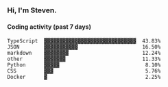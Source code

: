 ### Hi, I'm Steven.

#### Coding activity (past 7 days)
```
TypeScript  ▓▓▓▓▓▓▓▓▓▓▓▓▓▓▓▓▓▓▓▓▓▓▓▓▓▓▓▓▓▓  43.83%
JSON        ▓▓▓▓▓▓▓▓▓▓▓                     16.50%
markdown    ▓▓▓▓▓▓▓▓                        12.24%
other       ▓▓▓▓▓▓▓                         11.33%
Python      ▓▓▓▓▓                            8.10%
CSS         ▓▓▓                              5.76%
Docker      ▓                                2.25%
```
